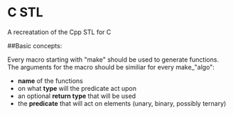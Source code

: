 # C STL
 A recreatation of the Cpp STL for C

 ##Basic concepts: 

 Every macro starting with "make" should be used to generate functions.
 The arguments for the macro should be similiar for every make_"algo":
 * **name** of the functions
 * on what **type** will the predicate act upon
 * an optional **return type** that will be used
 * the **predicate** that will act on elements (unary, binary, possibly ternary)
 
